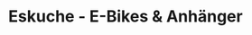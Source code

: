 ---
title: "Eskuche - E-Bikes & Anhänger"
url: /lohfelden/eskuche-e-bikes-und-anhaenger/
shop: Fahrrad
---